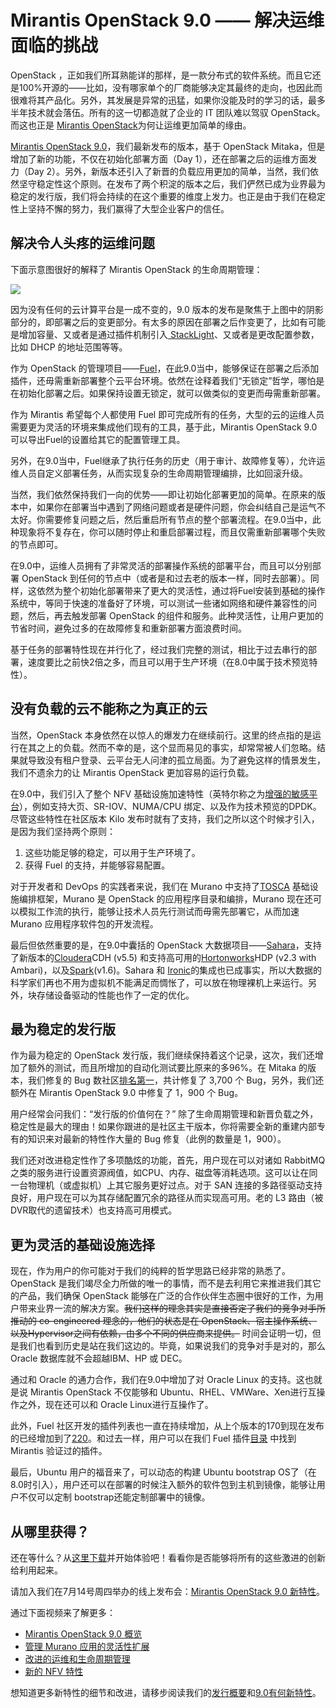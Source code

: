 # Mirantis OpenStack 9.0 —— 解决运维面临的挑战

OpenStack ，正如我们所耳熟能详的那样，是一款分布式的软件系统。而且它还是100%开源的——比如，没有哪家单个的厂商能够决定其最终的走向，也因此而很难将其产品化。另外，其发展是异常的迅猛，如果你没能及时的学习的话，最多半年技术就会落伍。所有的这一切都造就了企业的 IT 团队难以驾驭 OpenStack。而这也正是 [Mirantis OpenStack](https://www.mirantis.com/products/mirantis-openstack-software/?utm_source=wwwmirantiscom&utm_medium=text&utm_campaign=MOS%20weight%20increasing)为何让运维更加简单的缘由。

[Mirantis OpenStack 9.0](http://software.mirantis.com/)，我们最新发布的版本，基于 OpenStack Mitaka，但是增加了新的功能，不仅在初始化部署方面（Day 1），还在部署之后的运维方面发力（Day 2）。另外，新版本还引入了新晋的负载应用更加的简单，当然，我们依然坚守稳定性这个原则。在发布了两个积淀的版本之后，我们俨然已成为业界最为稳定的发行版，我们将会持续的在这个重要的维度上发力。也正是由于我们在稳定性上坚持不懈的努力，我们赢得了大型企业客户的信任。

## 解决令人头疼的运维问题

下面示意图很好的解释了 Mirantis OpenStack 的生命周期管理：

![](https://www.mirantis.com/wp-content/uploads/2016/07/mirantis-openstack-9-0_ops-diagram.jpg)

因为没有任何的云计算平台是一成不变的，9.0 版本的发布是聚焦于上图中的阴影部分的，即部署之后的变更部分。有太多的原因在部署之后作变更了，比如有可能是增加容量、又或者是通过插件机制引入[ StackLight](https://www.mirantis.com/blog/stacklight-logging-monitoring-alerting-lma-toolchain-mirantis-openstack/)、又或者是更改配置参数，比如 DHCP 的地址范围等等。

作为 OpenStack 的管理项目——[Fuel](https://www.mirantis.com/products/mirantis-openstack-software/openstack-deployment-fuel/)，在此9.0当中，能够保证在部署之后添加插件，还毋需重新部署整个云平台环境。依然在诠释着我们“无锁定”哲学，哪怕是在初始化部署之后。如果保持设置无锁定，就可以做类似的变更而毋需重新部署。

作为 Mirantis 希望每个人都使用 Fuel 即可完成所有的任务，大型的云的运维人员需要更为灵活的环境来集成他们现有的工具，基于此，Mirantis OpenStack 9.0 可以导出Fuel的设置给其它的配置管理工具。

另外，在9.0当中，Fuel继承了执行任务的历史（用于审计、故障修复等），允许运维人员自定义部署任务，从而实现复杂的生命周期管理编排，比如回滚升级。

当然，我们依然保持我们一向的优势——即让初始化部署更加的简单。在原来的版本中，如果你在部署当中遇到了网络问题或者是硬件问题，你会纠结自己是运气不太好。你需要修复问题之后，然后重启所有节点的整个部署流程。在9.0当中，此种现象将不复存在，你可以随时停止和重启部署过程，而且仅需重新部署哪个失败的节点即可。

在9.0中，运维人员拥有了非常灵活的部署操作系统的部署平台，而且可以分别部署 OpenStack 到任何的节点中（或者是和过去老的版本一样，同时去部署）。同样，这依然为整个初始化部署带来了更大的灵活性，通过将Fuel安装到基础的操作系统中，等同于快速的准备好了环境，可以测试一些诸如网络和硬件兼容性的问题，然后，再去触发部署 OpenStack 的组件和服务。此种灵活性，让用户更加的节省时间，避免过多的在故障修复和重新部署方面浪费时间。

基于任务的部署特性现在并行化了，经过我们完整的测试，相比于过去串行的部署，速度要比之前快2倍之多，而且可以用于生产环境（在8.0中属于技术预览特性）。

## 没有负载的云不能称之为真正的云

当然，OpenStack 本身依然在以惊人的爆发力在继续前行。这里的终点指的是运行在其之上的负载。然而不幸的是，这个显而易见的事实，却常常被人们忽略。结果就导致没有租户登录、云平台无人问津的孤立局面。为了避免这样的情景发生，我们不遗余力的让 Mirantis OpenStack 更加容易的运行负载。

在9.0中，我们引入了整个 NFV 基础设施加速特性（英特尔称之为[增强的敏感平台](https://software.intel.com/en-us/articles/openstack-enhanced-platform-awareness)），例如支持大页、SR-IOV、NUMA/CPU 绑定、以及作为技术预览的DPDK。尽管这些特性在社区版本 Kilo 发布时就有了支持，我们之所以这个时候才引入，是因为我们坚持两个原则：

1. 这些功能足够的稳定，可以用于生产环境了。
2. 获得 Fuel 的支持，并能够容易配置。

对于开发者和 DevOps 的实践者来说，我们在 Murano 中支持了[TOSCA](https://en.wikipedia.org/wiki/OASIS_TOSCA) 基础设施编排框架，Murano 是 OpenStack 的应用程序目录和编排，Murano 现在还可以模拟工作流的执行，能够让技术人员先行测试而毋需先部署它，从而加速 Murano 应用程序软件包的开发流程。

最后但依然重要的是，在9.0中囊括的 OpenStack 大数据项目——[Sahara](https://www.mirantis.com/products/data-processing-sahara/)，支持了新版本的[Cloudera](http://www.cloudera.com/)CDH (v5.5) 和支持高可用的[Hortonworks](http://hortonworks.com/)HDP (v2.3 with Ambari)，以及[Spark](https://en.wikipedia.org/wiki/Spark_(software))(v1.6)。Sahara 和 [Ironic](https://wiki.openstack.org/wiki/Ironic)的集成也已成事实，所以大数据的科学家们再也不用为虚拟机不能满足而惆怅了，可以放在物理裸机上来运行。另外，块存储设备驱动的性能也作了一定的优化。

## 最为稳定的发行版

作为最为稳定的 OpenStack 发行版，我们继续保持着这个记录，这次，我们还增加了额外的测试，而且所增加的自动化测试要比原来的多96%。在 Mitaka 的版本，我们修复的 Bug 数社区[排名第一](http://stackalytics.com/?release=mitaka&metric=resolved-bugs)，共计修复了 3,700 个 Bug，另外，我们还额外在 Mirantis OpenStack 9.0 中修复了 1，900 个 Bug。

用户经常会问我们：“发行版的价值何在？” 除了生命周期管理和新晋负载之外，稳定性是最大的理由！如果你跟进的是社区主干版本，你将需要全新的重建内部专有的知识来对最新的特性作大量的 Bug 修复（此例的数量是 1，900）。

我们还对改进稳定性作了多项酷炫的功能，首先，用户现在可以对诸如 RabbitMQ 之类的服务进行设置资源阀值，如CPU、内存、磁盘等消耗选项。这可以让在同一台物理机（或虚拟机）上其它服务更好过点。对于 SAN 连接的多路径驱动支持良好，用户现在可以为其存储配置冗余的路径从而实现高可用。老的 L3 路由（被DVR取代的遗留技术）也支持高可用模式。

## 更为灵活的基础设施选择

现在，作为用户的你可能对于我们的纯粹的哲学思路已经非常的熟悉了。OpenStack 是我们竭尽全力所做的唯一的事情，而不是去利用它来推进我们其它的产品，我们确保 OpenStack 能够在广泛的合作伙伴生态圈中很好的工作，为用户带来业界一流的解决方案。~~我们这样的理念其实是直接否定了我们的竞争对手所推动的 co-engineered 理念的，他们的状态是在 OpenStack、宿主操作系统、以及Hypervisor之间有依赖，由多个不同的供应商来提供。~~ 时间会证明一切，但是我们也看到历史是站在我们这边的。毕竟，如果说我们的竞争对手是对的，那么Oracle 数据库就不会超越IBM、HP 或 DEC。

通过和 Oracle 的通力合作，我们在9.0中增加了对 Oracle Linux 的支持。这也就是说 Mirantis OpenStack 不仅能够和 Ubuntu、RHEL、VMWare、Xen进行互操作之外，现在还可以和 Oracle Linux进行互操作了。

此外，Fuel 社区开发的插件列表也一直在持续增加，从上个版本的170到现在发布的已经增加到了[220](https://github.com/search?p=16&q=fuel-plugin-&type=Repositories)。和过去一样，用户可以在我们 Fuel 插件[目录](https://www.mirantis.com/products/openstack-drivers-and-plugins/fuel-plugins/) 中找到 Mirantis 验证过的插件。

最后，Ubuntu 用户的福音来了，可以动态的构建 Ubuntu bootstrap OS了（在8.0时引入），用户还可以在部署的时候注入额外的软件包到主机到镜像，能够让用户不仅可以定制 bootstrap还能定制部署中的镜像。

## 从哪里获得？

还在等什么？从[这里下载](http://software.mirantis.com/)并开始体验吧！看看你是否能够将所有的这些激进的创新给利用起来。

请加入我们在7月14号周四举办的线上发布会：[Mirantis OpenStack 9.0 新特性](https://content.mirantis.com/2016Q3-Webinar---Whats-New-in-Mirantis-OpenStack-9_Landing-Page.html)。

通过下面视频来了解更多：

* [Mirantis OpenStack 9.0 概览](https://youtu.be/9fmRsb9Q768)
* [管理 Murano 应用的灵活性扩展](https://content.mirantis.com/Murano-TOSCA-for-Mirantis-OpenStack-9-Landing-Page.html)
* [改进的运维和生命周期管理](https://youtu.be/W71__59GirY)
* [新的 NFV 特性](https://www.youtube.com/watch?v=5tZDT_Ua8W8&feature=youtu.be)

想知道更多新特性的细节和改进，请移步阅读我们的[发行概要](https://docs.mirantis.com/openstack/fuel/fuel-9.0/release-notes.html)和[9.0有何新特性](https://www.mirantis.com/products/mirantis-openstack-software/what-is-new-in-9-0/)。

 